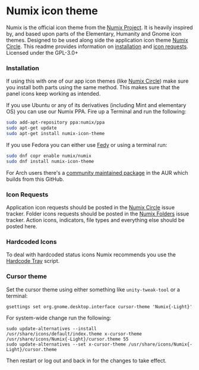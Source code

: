 Numix icon theme
================
Numix is the official icon theme from the [Numix Project](http://numixproject.org). It is heavily inspired by, and based upon parts of the Elementary, Humanity and Gnome icon themes. Designed to be used along side the application icon theme [Numix Circle](https://github.com/numixproject/numix-icon-theme-circle). This readme provides information on [installation](https://github.com/numixproject/numix-icon-theme#installation) and [icon requests](https://github.com/numixproject/numix-icon-theme#icon-requests). Licensed under the GPL-3.0+

### Installation
If using this with one of our app icon themes (like [Numix Circle](https://github.com/numixproject/numix-icon-theme-circle)) make sure you install both parts using the same method. This makes sure that the panel icons keep working as intended.

If you use Ubuntu or any of its derivatives (including Mint and elementary OS) you can use our Numix PPA. Fire up a Terminal and run the following:

```bash
sudo add-apt-repository ppa:numix/ppa
sudo apt-get update
sudo apt-get install numix-icon-theme
```

If you use Fedora you can either use [Fedy](http://folkswithhats.org/) or using a terminal run:

```bash
sudo dnf copr enable numix/numix
sudo dnf install numix-icon-theme
```

For Arch users there's a [community maintained package](https://aur.archlinux.org/packages/numix-icon-theme-git/) in the AUR which builds from this GitHub.

### Icon Requests
Application icon requests should be posted in the [Numix Circle](https://github.com/numixproject/numix-icon-theme-circle) issue tracker. Folder icons requests should be posted in the [Numix Folders](https://github.com/numixproject/numix-folders/issues) issue tracker. Action icons, indicators, file types and everything else should be posted here.

### Hardcoded Icons
To deal with hardcoded status icons Numix recommends you use the [Hardcode Tray](https://github.com/bil-elmoussaoui/Hardcode-Tray) script.

### Cursor theme
Set the cursor theme using either something like `unity-tweak-tool` or a terminal:

    gsettings set org.gnome.desktop.interface cursor-theme 'Numix{-Light}'

For system-wide change run the following:

    sudo update-alternatives --install /usr/share/icons/default/index.theme x-cursor-theme /usr/share/icons/Numix{-Light}/cursor.theme 55
    sudo update-alternatives --set x-cursor-theme /usr/share/icons/Numix{-Light}/cursor.theme

Then restart or log out and back in for the changes to take effect.
